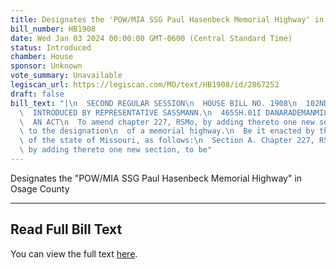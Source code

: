 ```yaml
---
title: Designates the 'POW/MIA SSG Paul Hasenbeck Memorial Highway' in Osage County
bill_number: HB1908
date: Wed Jan 03 2024 00:00:00 GMT-0600 (Central Standard Time)
status: Introduced
chamber: House
sponsor: Unknown
vote_summary: Unavailable
legiscan_url: https://legiscan.com/MO/text/HB1908/id/2867252
draft: false
bill_text: "|\n  SECOND REGULAR SESSION\n  HOUSE BILL NO. 1908\n  102ND GENERAL ASSEMBLY\n\
  \  INTRODUCED BY REPRESENTATIVE SASSMANN.\n  4655H.01I DANARADEMANMILLER,ChiefClerk\n\
  \  AN ACT\n  To amend chapter 227, RSMo, by adding thereto one new section relating\
  \ to the designation\n  of a memorial highway.\n  Be it enacted by the General Assembly\
  \ of the state of Missouri, as follows:\n  Section A. Chapter 227, RSMo, is amended\
  \ by adding thereto one new section, to be"
---
```

Designates the "POW/MIA SSG Paul Hasenbeck Memorial Highway" in Osage County

---

## Read Full Bill Text

You can view the full text [here](https://legiscan.com/MO/text/HB1908/id/2867252).

